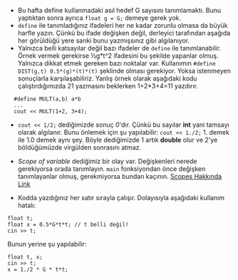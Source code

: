 *  Bu hafta define kullanmadaki asıl hedef G sayısını tanımlamaktı. Bunu yaptıktan sonra ayrıca `float g = G;`  demeye gerek yok.
* `define`  ile tanımladığınız ifadeleri her ne kadar zorunlu olmasa da büyük harfle yazın. Çünkü bu ifade değişken değil, derleyici tarafından aşağıda her görüldüğü yere sanki bunu yazmışsınız gibi algılanıyor.
* Yalnızca belli katsayılar değil bazı ifadeler de `define` ile tanımlanabilir. Örnek vermek gerekirse ½g\*t^2 ifadesini bu şekilde yapanlar olmuş.
Yalnızca dikkat etmek gereken bazı noktalar var. 
Kullanımın `#define DIST(g,t) 0.5*(g)*(t)*(t)` şeklinde olması gerekiyor. Yoksa istenmeyen sonuçlarla karşılaşabiliriz. Yanlış örnek olarak aşağıdaki kodu çalıştırdığımızda 21 yazmasını beklerken 1+2*3+4=11 yazdırır.

```
  #define MULT(a,b) a*b
  ...
  cout << MULT(1+2, 3+4);
```

* `cout << 1/2;` dediğimizde sonuç 0'dır. Çünkü bu sayılar **int** yani tamsayı olarak algılanır. Bunu önlemek için şu yapılabilir:
`cout << 1./2;` 1. demek ile 1.0 demek aynı şey. Böyle dediğimizde 1 artık **double** olur ve 2'ye böldüğümüzde virgülden sonrasını atmaz.

*    *Scope of variable* dediğimiz bir olay var. Değişkenleri nerede gerekiyorsa orada tanımlayın. 
`main` fonksiyondan önce değişken tanımlayanlar olmuş, gerekmiyorsa bundan kaçının. [Scopes Hakkında Link](http://www.cplusplus.com/doc/tutorial/namespaces/)

* Kodda yazdığınız her satır sırayla çalışır. Dolayısıyla aşağıdaki kullanım hatalı:

```
float t;
float x = 0.5*G*t*t; // t belli değil!
cin >> t;
```
Bunun yerine şu yapılabilir:

```
float t, x;
cin >> t;
x = 1./2 * G * t*t;
```
